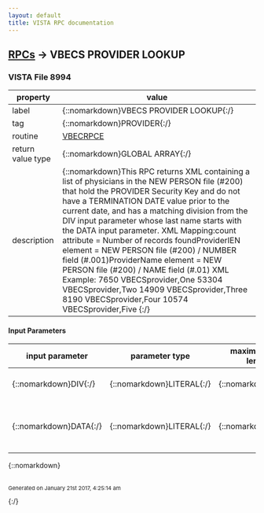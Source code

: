 ```yaml
---
layout: default
title: VISTA RPC documentation
---
```




## [RPCs](TableOfContent.md) &#8594; VBECS PROVIDER LOOKUP 



### VISTA File 8994 


 property | value 
--- | --- 
 label | {::nomarkdown}VBECS PROVIDER LOOKUP{:/}
 tag | {::nomarkdown}PROVIDER{:/}
 routine | [VBECRPCE](http://code.osehra.org/dox/Routine_VBECRPCE_source.html)
 return value type | {::nomarkdown}GLOBAL ARRAY{:/}
 description | {::nomarkdown}This RPC returns XML containing a list of physicians in the NEW PERSON file (#200) that hold the PROVIDER Security Key and do not have a TERMINATION DATE value prior to the current date, and has a matching division from the DIV input parameter whose last name starts with the DATA input parameter. XML Mapping:count attribute =       Number of records foundProviderIEN element =   NEW PERSON file (#200) / NUMBER field (#.001)ProviderName element =  NEW PERSON file (#200) / NAME field (#.01) XML Example:<Providers>    <Record count='5'>        <Provider>            <ProviderIEN>7650</ProviderIEN>            <ProviderName>VBECSprovider,One</ProviderName>        </Provider>        <Provider>            <ProviderIEN>53304</ProviderIEN>            <ProviderName>VBECSprovider,Two</ProviderName>        </Provider>        <Provider>            <ProviderIEN>14909</ProviderIEN>            <ProviderName>VBECSprovider,Three</ProviderName>        </Provider>        <Provider>            <ProviderIEN>8190</ProviderIEN>            <ProviderName>VBECSprovider,Four</ProviderName>        </Provider>        <Provider>            <ProviderIEN>10574</ProviderIEN>            <ProviderName>VBECSprovider,Five</ProviderName>        </Provider>    </Record></Providers>{:/}

#### Input Parameters

| input parameter | parameter type | maximum data length | required | description | 
| --- | --- | --- | --- | --- | 
| {::nomarkdown}DIV{:/} | {::nomarkdown}LITERAL{:/} | {::nomarkdown}8{:/} | {::nomarkdown}true{:/} | {::nomarkdown}Input DIV = DIVISION (Station Number){:/} | 
| {::nomarkdown}DATA{:/} | {::nomarkdown}LITERAL{:/} | {::nomarkdown}99{:/} | {::nomarkdown}true{:/} | {::nomarkdown}Input DATA = Name of provider used to perform search in file 200.{:/} | 

{::nomarkdown} <br/><br/><p style="font-size: 11px">Generated on January 21st 2017, 4:25:14 am</p>{:/}